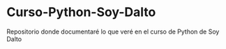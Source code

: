 # Curso-Python-Soy-Dalto
Repositorio donde documentaré lo que veré en el curso de Python de Soy Dalto
